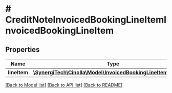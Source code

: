 # # CreditNoteInvoicedBookingLineItemInvoicedBookingLineItem

## Properties

Name | Type | Description | Notes
------------ | ------------- | ------------- | -------------
**lineItem** | [**\SynergiTech\Cinolla\Model\InvoicedBookingLineItem3LineItem**](InvoicedBookingLineItem3LineItem.md) |  | [optional]

[[Back to Model list]](../../README.md#models) [[Back to API list]](../../README.md#endpoints) [[Back to README]](../../README.md)
